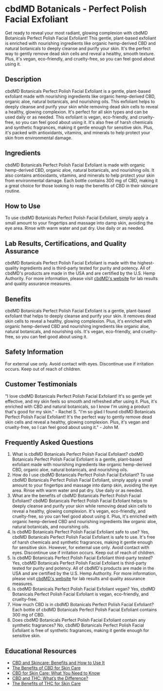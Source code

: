 # cbdMD Botanicals - Perfect Polish Facial Exfoliant
Get ready to reveal your most radiant, glowing complexion with cbdMD Botanicals Perfect Polish Facial Exfoliant! This gentle, plant-based exfoliant is enriched with nourishing ingredients like organic hemp-derived CBD and natural botanicals to deeply cleanse and purify your skin. It's the perfect way to gently remove dead skin cells and reveal a healthy, smooth texture. Plus, it's vegan, eco-friendly, and cruelty-free, so you can feel good about using it.
## Description
cbdMD Botanicals Perfect Polish Facial Exfoliant is a gentle, plant-based exfoliant made with nourishing ingredients like organic hemp-derived CBD, organic aloe, natural botanicals, and nourishing oils. This exfoliant helps to deeply cleanse and purify your skin while removing dead skin cells to reveal a healthy, glowing complexion. It's perfect for all skin types and can be used daily or as needed.
This exfoliant is vegan, eco-friendly, and cruelty-free, so you can feel good about using it. It's also free of harsh chemicals and synthetic fragrances, making it gentle enough for sensitive skin. Plus, it's packed with antioxidants, vitamins, and minerals to help protect your skin from environmental damage.
## Ingredients
cbdMD Botanicals Perfect Polish Facial Exfoliant is made with organic hemp-derived CBD, organic aloe, natural botanicals, and nourishing oils. It also contains antioxidants, vitamins, and minerals to help protect your skin from environmental damage. Each bottle contains 300 mg of CBD, making it a great choice for those looking to reap the benefits of CBD in their skincare routine.
## How to Use
To use cbdMD Botanicals Perfect Polish Facial Exfoliant, simply apply a small amount to your fingertips and massage into damp skin, avoiding the eye area. Rinse with warm water and pat dry. Use daily or as needed.
## Lab Results, Certifications, and Quality Assurance
cbdMD Botanicals Perfect Polish Facial Exfoliant is made with the highest-quality ingredients and is third-party tested for purity and potency. All of cbdMD's products are made in the USA and are certified by the U.S. Hemp Authority. For more information, please visit [cbdMD's website](https://www.cbdmd.com/lab-results) for lab results and quality assurance measures. 
## Benefits
cbdMD Botanicals Perfect Polish Facial Exfoliant is a gentle, plant-based exfoliant that helps to deeply cleanse and purify your skin. It removes dead skin cells to reveal a healthy, glowing complexion. Plus, it's enriched with organic hemp-derived CBD and nourishing ingredients like organic aloe, natural botanicals, and nourishing oils. It's vegan, eco-friendly, and cruelty-free, so you can feel good about using it.
## Safety Information
For external use only. Avoid contact with eyes. Discontinue use if irritation occurs. Keep out of reach of children.
## Customer Testimonials
"I love cbdMD Botanicals Perfect Polish Facial Exfoliant! It's so gentle yet effective, and my skin feels so smooth and refreshed after using it. Plus, it's enriched with CBD and natural botanicals, so I know I'm using a product that's good for my skin." - Rachel S.
"I'm so glad I found cbdMD Botanicals Perfect Polish Facial Exfoliant! It's the perfect way to gently remove dead skin cells and reveal a healthy, glowing complexion. Plus, it's vegan and cruelty-free, so I can feel good about using it." - John M.
## Frequently Asked Questions
1. What is cbdMD Botanicals Perfect Polish Facial Exfoliant?
cbdMD Botanicals Perfect Polish Facial Exfoliant is a gentle, plant-based exfoliant made with nourishing ingredients like organic hemp-derived CBD, organic aloe, natural botanicals, and nourishing oils.
2. How do I use cbdMD Botanicals Perfect Polish Facial Exfoliant?
To use cbdMD Botanicals Perfect Polish Facial Exfoliant, simply apply a small amount to your fingertips and massage into damp skin, avoiding the eye area. Rinse with warm water and pat dry. Use daily or as needed.
3. What are the benefits of cbdMD Botanicals Perfect Polish Facial Exfoliant?
cbdMD Botanicals Perfect Polish Facial Exfoliant helps to deeply cleanse and purify your skin while removing dead skin cells to reveal a healthy, glowing complexion. It's vegan, eco-friendly, and cruelty-free, so you can feel good about using it. Plus, it's enriched with organic hemp-derived CBD and nourishing ingredients like organic aloe, natural botanicals, and nourishing oils.
4. Is cbdMD Botanicals Perfect Polish Facial Exfoliant safe to use?
Yes, cbdMD Botanicals Perfect Polish Facial Exfoliant is safe to use. It's free of harsh chemicals and synthetic fragrances, making it gentle enough for sensitive skin. However, for external use only. Avoid contact with eyes. Discontinue use if irritation occurs. Keep out of reach of children.
5. Is cbdMD Botanicals Perfect Polish Facial Exfoliant third-party tested?
Yes, cbdMD Botanicals Perfect Polish Facial Exfoliant is third-party tested for purity and potency. All of cbdMD's products are made in the USA and are certified by the U.S. Hemp Authority. For more information, please visit [cbdMD's website](https://www.cbdmd.com/lab-results) for lab results and quality assurance measures.
6. Is cbdMD Botanicals Perfect Polish Facial Exfoliant vegan?
Yes, cbdMD Botanicals Perfect Polish Facial Exfoliant is vegan, eco-friendly, and cruelty-free.
7. How much CBD is in cbdMD Botanicals Perfect Polish Facial Exfoliant?
Each bottle of cbdMD Botanicals Perfect Polish Facial Exfoliant contains 300 mg of CBD.
8. Does cbdMD Botanicals Perfect Polish Facial Exfoliant contain any synthetic fragrances?
No, cbdMD Botanicals Perfect Polish Facial Exfoliant is free of synthetic fragrances, making it gentle enough for sensitive skin.
## Educational Resources
- [CBD and Skincare: Benefits and How to Use It](https://www.cbdmd.com/blog/cbd-skincare-benefits-how-to-use-it)
- [The Benefits of CBD for Skin Care](https://www.healthline.com/health/cbd-skin-care)
- [CBD for Skin Care: What You Need to Know](https://www.verywellhealth.com/cbd-for-skin-care-5098183)
- [CBD and THC: What’s the Difference?](https://www.leafly.com/news/cannabis-101/cbd-vs-thc)
- [The Benefits of THC for Skin Care](https://www.projectcbd.org/medicine/benefits-thc-skin-care)